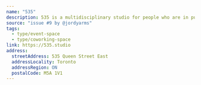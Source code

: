 ```yaml
---
name: "535"
description: 535 is a multidisciplinary studio for people who are in pursuit of excellence of their craft.
source: "issue #9 by @jordyarms"
tags:
  - type/event-space
  - type/coworking-space
link: https://535.studio
address:
  streetAddress: 535 Queen Street East
  addressLocality: Toronto
  addressRegion: ON
  postalCode: M5A 1V1
---
```

